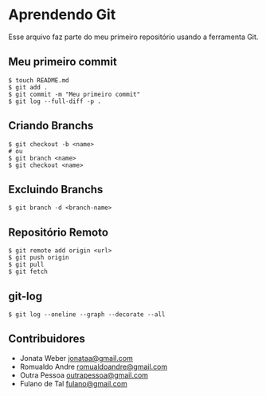 # Aprendendo Git
Esse arquivo faz parte do meu primeiro repositório usando a ferramenta Git.

## Meu primeiro commit

```shell
$ touch README.md
$ git add .
$ git commit -m "Meu primeiro commit"
$ git log --full-diff -p .
```

## Criando Branchs

```shell
$ git checkout -b <name>
# ou
$ git branch <name>
$ git checkout <name>
```

## Excluindo Branchs

```shell
$ git branch -d <branch-name>
```

## Repositório Remoto

```shell
$ git remote add origin <url>
$ git push origin
$ git pull
$ git fetch
```

## git-log
```shell
$ git log --oneline --graph --decorate --all
```

## Contribuidores
* Jonata Weber <jonataa@gmail.com>
* Romualdo Andre <romualdoandre@gmail.com>
* Outra Pessoa <outrapessoa@gmail.com>
* Fulano de Tal <fulano@gmail.com>
